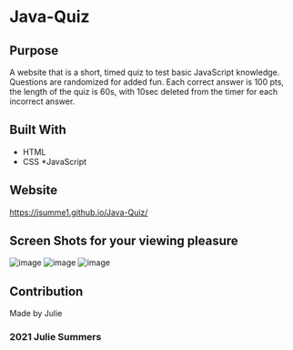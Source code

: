 # Java-Quiz

## Purpose
A website that is a short, timed quiz to test basic JavaScript knowledge.
Questions are randomized for added fun.
Each correct answer is 100 pts, the length of the quiz is 60s, with 10sec deleted from the timer for each incorrect answer.

## Built With
* HTML
* CSS
*JavaScript

## Website
https://jsumme1.github.io/Java-Quiz/

## Screen Shots for your viewing pleasure
![image](https://user-images.githubusercontent.com/88805050/133941493-ea8f2b1b-cecd-44e0-8bc4-4f034efc9f77.png)
![image](https://user-images.githubusercontent.com/88805050/133941500-62ec681e-4dfd-455a-b7f2-a4060898bb96.png)
![image](https://user-images.githubusercontent.com/88805050/133941517-1b496fa7-d12c-428b-89c3-d2e0e846bcf8.png)


 ## Contribution
  Made by Julie
  
 ###  2021 Julie Summers
